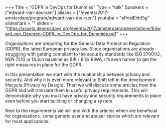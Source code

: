 +++
Title = "GDPR in DevOps for Dummies"
Type = "talk"
Speakers = ["edward-van-deursen"]
aliases = ["/events/2017-amsterdam/program/edward-van-deursen"]
youtube = "ePoslEhhf5g"
slideshare = ""
slides = "https://assets.devopsdays.org/events/2017/amsterdam/presentations/Edward_van_Deursen-GDPR_in_DevOps_for_Dummies.pdf"
+++

Organisations are preparing for the General Data Protection Regulation (GDPR), the latest European privacy law. Since organisations are already struggling with getting compliant to the security standards like ISO 27001/2, NEN 7510 or Dutch baseline as BIR / BIG/ BIWA, it’s even harder to get the right measures in place for the GDPR.

In this presentation we start with the relationship between privacy and security. And why it is even more relevant to Shift left in the development lifecycle (Privacy by Design). Then we will discuss some articles from the GDPR and will translate them in useful privacy requirements. This will demonstrate why you must have privacy and security requirements in place even before you start building or changing a system.

Next to the requirements we will end with the articles which are beneficial for organisations.
some generic user and abuser stories which are relevant for most applications.
